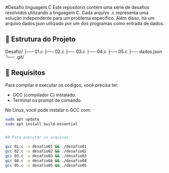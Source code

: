 #Desafio linguagem C
Este repositório contém uma série de desafios resolvidos utilizando a linguagem C. Cada arquivo .c representa uma solução independente para um problema específico. Além disso, há um arquivo dados.json utilizado por um dos programas como entrada de dados.



## 📁 Estrutura do Projeto
Desafio/
├── 01.c
├── 02.c
├── 03.c
├── 04.c
├── 05.c
├── dados.json
└── .git/



## 📌 Requisitos

Para compilar e executar os códigos, você precisa ter:

- GCC (compilador C) instalado.
- Terminal ou prompt de comando.

No Linux, você pode instalar o GCC com:

```bash
sudo apt update
sudo apt install build-essential


## Para executar os arquivos

gcc 01.c -o desafio01 && ./desafio01
gcc 02.c -o desafio02 && ./desafio02
gcc 03.c -o desafio03 && ./desafio03
gcc 04.c -o desafio04 && ./desafio04
gcc 05.c -o desafio05 && ./desafio05

